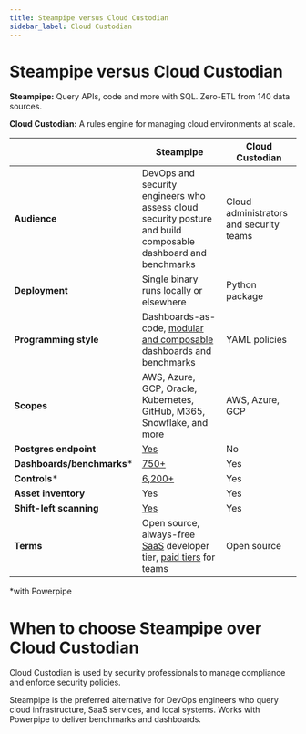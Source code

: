 ```yaml
---
title: Steampipe versus Cloud Custodian
sidebar_label: Cloud Custodian
---
```


# Steampipe versus Cloud Custodian


**Steampipe:** Query APIs, code and more with SQL. Zero-ETL from 140 data sources.


**Cloud Custodian:** A rules engine for managing cloud environments at scale.



 | | **Steampipe** | **Cloud Custodian** | 
| --- | --- | --- |
| **Audience** | DevOps and security engineers who assess cloud security posture and build composable dashboard and benchmarks | Cloud administrators and security teams |
| **Deployment** | Single binary runs locally or elsewhere | Python package |
| **Programming style** | Dashboards-as-code, <a href="https://steampipe.io/blog/remixing-dashboards" target="_blank">modular and composable</a> dashboards and benchmarks | YAML policies |
| **Scopes** | AWS, Azure, GCP, Oracle, Kubernetes, GitHub, M365, Snowflake, and more | AWS, Azure, GCP |
| **Postgres endpoint** | <a href="https://turbot.com/pipes/docs/connect" target="_blank">Yes</a> | No |
| **Dashboards/benchmarks*** | <a href="https://hub.powerpipe.io" target="_blank">750+</a> | Yes |
| **Controls*** | <a href="https://hub.powerpipe.io" target="_blank">6,200+</a> | Yes |
| **Asset inventory** | Yes | Yes |
| **Shift-left scanning** | <a href="https://hub.powerpipe.io/?categories=iac" target="_blank">Yes</a> | Yes |
| **Terms** | Open source, always-free <a href="http://pipes.turbot.com" target="_blank">SaaS</a> developer tier, <a href="https://turbot.com/pipes/pricing" target="_blank">paid tiers</a> for teams | Open source |

*with Powerpipe

# When to choose Steampipe over Cloud Custodian

Cloud Custodian is used by security professionals to manage compliance and enforce security policies.

  
Steampipe is the preferred alternative for DevOps engineers who query cloud infrastructure, SaaS services, and local systems. Works with Powerpipe to deliver benchmarks and dashboards. 

